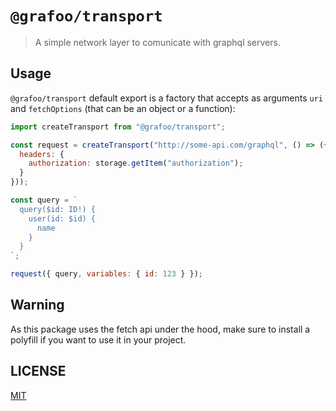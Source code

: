 # `@grafoo/transport`

> A simple network layer to comunicate with graphql servers.

## Usage

`@grafoo/transport` default export is a factory that accepts as arguments `uri` and `fetchOptions` (that can be an object or a function):

```js
import createTransport from "@grafoo/transport";

const request = createTransport("http://some-api.com/graphql", () => ({
  headers: {
    authorization: storage.getItem("authorization");
  }
}));

const query = `
  query($id: ID!) {
    user(id: $id) {
      name
    }
  }
`;

request({ query, variables: { id: 123 } });
```

## Warning

As this package uses the fetch api under the hood, make sure to install a polyfill if you want to use it in your project.

## LICENSE

[MIT](https://github.com/malbernaz/grafoo/blob/master/LICENSE)
